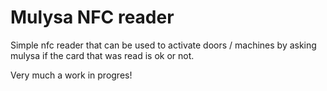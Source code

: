 # Mulysa NFC reader

Simple nfc reader that can be used to activate doors / machines by asking mulysa if the card that was read is ok or not.

Very much a work in progres!
